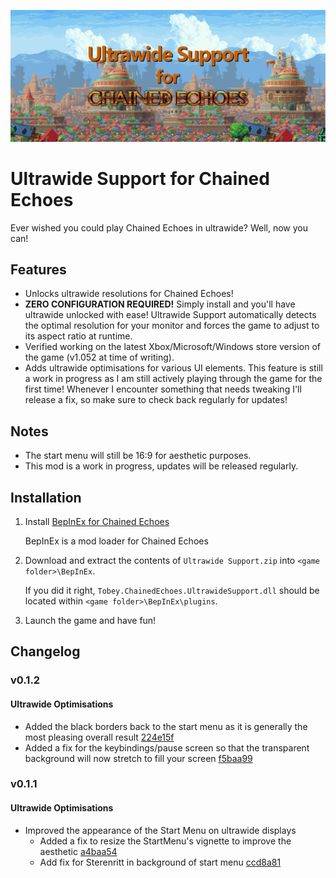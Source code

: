 ![Ultrawide Support for Chained Echoes](assets/hero.png)

# Ultrawide Support for Chained Echoes

Ever wished you could play Chained Echoes in ultrawide? Well, now you can!

## Features

-   Unlocks ultrawide resolutions for Chained Echoes!
-   **ZERO CONFIGURATION REQUIRED!** Simply install and you'll have ultrawide unlocked with ease! Ultrawide Support automatically detects the optimal resolution for your monitor and forces the game to adjust to its aspect ratio at runtime.
-   Verified working on the latest Xbox/Microsoft/Windows store version of the game (v1.052 at time of writing).
-   Adds ultrawide optimisations for various UI elements. This feature is still a work in progress as I am still actively playing through the game for the first time! Whenever I encounter something that needs tweaking I'll release a fix, so make sure to check back regularly for updates!

## Notes

-   The start menu will still be 16:9 for aesthetic purposes.
-   This mod is a work in progress, updates will be released regularly.

## Installation

1. Install [BepInEx for Chained Echoes](https://github.com/toebeann/BepInEx.ChainedEchoes)

    BepInEx is a mod loader for Chained Echoes

2. Download and extract the contents of `Ultrawide Support.zip` into `<game folder>\BepInEx`.

    If you did it right, `Tobey.ChainedEchoes.UltrawideSupport.dll` should be located within `<game folder>\BepInEx\plugins`.

3. Launch the game and have fun!

## Changelog

### v0.1.2

#### Ultrawide Optimisations

-   Added the black borders back to the start menu as it is generally the most pleasing overall result [224e15f](https://github.com/toebeann/Tobey.ChainedEchoes.UltrawideSupport/commit/224e15fbb92833f9bfbb075a0790a9bad0c9afb9)
-   Added a fix for the keybindings/pause screen so that the transparent background will now stretch to fill your screen [f5baa99](https://github.com/toebeann/Tobey.ChainedEchoes.UltrawideSupport/commit/f5baa99c12975e77b552b04849a8d90444f1b885)

### v0.1.1

#### Ultrawide Optimisations

-   Improved the appearance of the Start Menu on ultrawide displays
    -   Added a fix to resize the StartMenu's vignette to improve the aesthetic [a4baa54](https://github.com/toebeann/Tobey.ChainedEchoes.UltrawideSupport/commit/a4baa543e2c40502ad4af9f4c2222e12d35702e5)
    -   Add fix for Sterenritt in background of start menu [ccd8a81](https://github.com/toebeann/Tobey.ChainedEchoes.UltrawideSupport/commit/ccd8a81acd90fe4326795a5985df056a77e13bcb)
